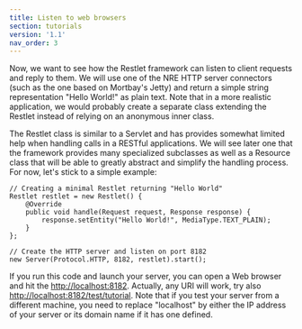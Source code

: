 ```yaml
---
title: Listen to web browsers
section: tutorials
version: '1.1'
nav_order: 3
---
```

Now, we want to see how the Restlet framework can listen to client
requests and reply to them. We will use one of the NRE HTTP server
connectors (such as the one based on Mortbay's Jetty) and return a
simple string representation "Hello World!" as plain text. Note that in
a more realistic application, we would probably create a separate class
extending the Restlet instead of relying on an anonymous inner class.

The Restlet class is similar to a Servlet and has provides somewhat
limited help when handling calls in a RESTful applications. We will see
later one that the framework provides many specialized subclasses as
well as a Resource class that will be able to greatly abstract and
simplify the handling process. For now, let's stick to a simple example:

<pre class="language-java"><code class="language-java">// Creating a minimal Restlet returning "Hello World"
Restlet restlet = new Restlet() {
    @Override
    public void handle(Request request, Response response) {
        response.setEntity("Hello World!", MediaType.TEXT_PLAIN);
    }
};

// Create the HTTP server and listen on port 8182
new Server(Protocol.HTTP, 8182, restlet).start();
</code></pre>

If you run this code and launch your server, you can open a Web browser
and hit the <http://localhost:8182>. Actually, any URI will work, try
also <http://localhost:8182/test/tutorial>. Note that if you test your
server from a different machine, you need to replace "localhost" by
either the IP address of your server or its domain name if it has one
defined.
